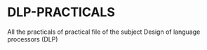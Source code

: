 # DLP-PRACTICALS
All the practicals of practical file of the subject Design of language processors (DLP)
